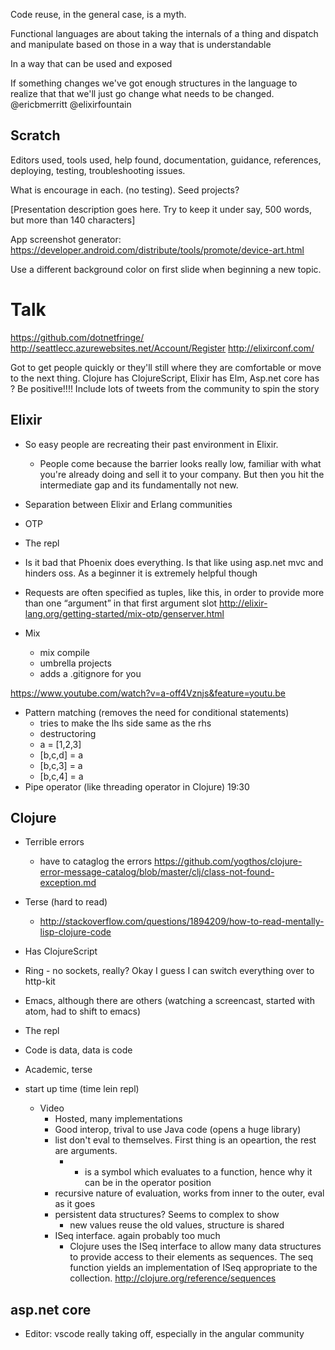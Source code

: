Code reuse, in the general case, is a myth. 

Functional languages are about taking the internals of a thing and dispatch and manipulate based on those in a way that is understandable

In a way that can be used and exposed

If something changes we've got enough structures in the language to realize that that we'll just go change what needs to be changed. @ericbmerritt @elixirfountain

Scratch
-------

Editors used, tools used, help found, documentation, guidance, references, deploying, testing, troubleshooting issues.

What is encourage in each. (no testing). Seed projects? 

[Presentation description goes here. Try to keep it under say, 500 words, but more than 140 characters]


App screenshot generator: https://developer.android.com/distribute/tools/promote/device-art.html

Use a different background color on first slide when beginning a new topic.


Talk
====

https://github.com/dotnetfringe/
http://seattlecc.azurewebsites.net/Account/Register
http://elixirconf.com/

Got to get people quickly or they'll still where they are comfortable or move to the next thing.
Clojure has ClojureScript, Elixir has Elm, Asp.net core has ?
Be positive!!!!
Include lots of tweets from the community to spin the story

Elixir
------

- So easy people are recreating their past environment in Elixir.
    - People come because the barrier looks really low, familiar with what you're already doing and sell it to your company. But then you hit the intermediate gap and its fundamentally not new.
- Separation between Elixir and Erlang communities
- OTP
- The repl
- Is it bad that Phoenix does everything. Is that like using asp.net mvc and hinders oss. As a beginner it is extremely helpful though
- Requests are often specified as tuples, like this, in order to provide more than one “argument” in that first argument slot http://elixir-lang.org/getting-started/mix-otp/genserver.html

- Mix
    - mix compile
    - umbrella projects
    - adds a .gitignore for you

https://www.youtube.com/watch?v=a-off4Vznjs&feature=youtu.be
- Pattern matching (removes the need for conditional statements)
    - tries to make the lhs side same as the rhs
    - destructoring
    - a = [1,2,3]
    - [b,c,d] = a
    - [b,c,3] = a
    - [b,c,4] = a
- Pipe operator (like threading operator in Clojure) 19:30

Clojure
-------

- Terrible errors
    - have to cataglog the errors https://github.com/yogthos/clojure-error-message-catalog/blob/master/clj/class-not-found-exception.md
- Terse (hard to read)
    - http://stackoverflow.com/questions/1894209/how-to-read-mentally-lisp-clojure-code
- Has ClojureScript
- Ring - no sockets, really? Okay I guess I can switch everything over to http-kit
- Emacs, although there are others (watching a screencast, started with atom, had to shift to emacs)
- The repl
- Code is data, data is code
- Academic, terse
- start up time (time lein repl)

    - Video
        - Hosted, many implementations
        - Good interop, trival to use Java code (opens a huge library)
        - list don't eval to themselves. First thing is an opeartion, the rest are arguments.
            - + is a symbol which evaluates to a function, hence why it can be in the operator position
        - recursive nature of evaluation, works from inner to the outer, eval as it goes
        - persistent data structures? Seems to complex to show
            - new values reuse the old values, structure is shared
        - ISeq interface. again probably too much
            - Clojure uses the ISeq interface to allow many data structures to provide access to their elements as sequences. The seq function yields an implementation of ISeq appropriate to the collection. http://clojure.org/reference/sequences



asp.net core
------------

- Editor: vscode really taking off, especially in the angular community
